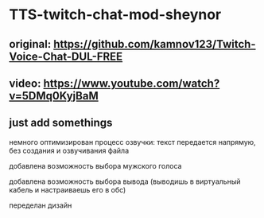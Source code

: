 # TTS-twitch-chat-mod-sheynor
## original: https://github.com/kamnov123/Twitch-Voice-Chat-DUL-FREE
## video: https://www.youtube.com/watch?v=5DMq0KyjBaM
## just add somethings
немного оптимизирован процесс озвучки: текст передается напрямую, без создания и озвучивания файла

добавлена возможность выбора мужского голоса

добавлена возможность выбора вывода (выводишь в виртуальный кабель и настраиваешь его в обс)

переделан дизайн


